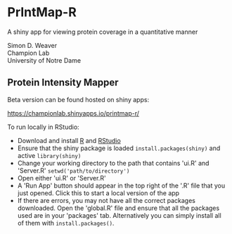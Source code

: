 # PrIntMap-R
A shiny app for viewing protein coverage in a quantitative manner  

Simon D. Weaver  
Champion Lab  
University of Notre Dame  

## Protein Intensity Mapper

Beta version can be found hosted on shiny apps:  

https://championlab.shinyapps.io/printmap-r/


To run locally in RStudio:
 * Download and install [R](https://www.r-project.org/) and [RStudio](https://www.rstudio.com/products/rstudio/download/)
 * Ensure that the shiny package is loaded `install.packages(shiny)` and active `library(shiny)`
 * Change your working directory to the path that contains 'ui.R' and 'Server.R' `setwd('path/to/directory')`
 * Open either 'ui.R' or 'Server.R'
 * A 'Run App' button should appear in the top right of the '.R' file that you just opened. Click this to start a local version of the app
 * If there are errors, you may not have all the correct packages downloaded. Open the 'global.R' file and ensure that all the packages used are in your 'packages' tab. Alternatively you can simply install all of them with `install.packages()`.
